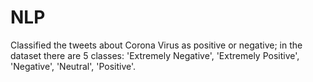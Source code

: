 # NLP
Classified the tweets about Corona Virus as positive or negative; in the dataset there are 5 classes: 'Extremely Negative', 'Extremely Positive', 'Negative', 'Neutral', 'Positive'.
